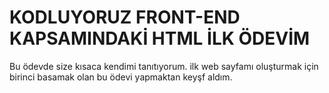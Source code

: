 # KODLUYORUZ FRONT-END KAPSAMINDAKİ HTML İLK  ÖDEVİM
Bu ödevde size kısaca kendimi tanıtıyorum.
ilk web sayfamı oluşturmak için birinci basamak olan bu ödevi yapmaktan keyşf aldım.

 
 
 

 

